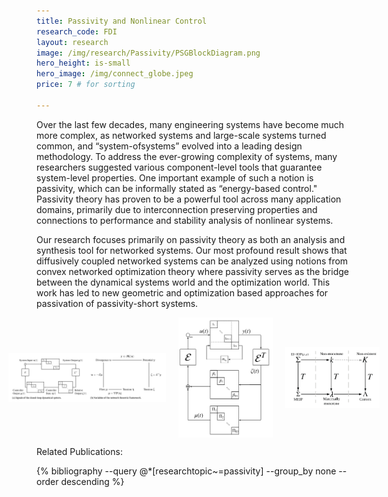 ```yaml
---
title: Passivity and Nonlinear Control
research_code: FDI
layout: research
image: /img/research/Passivity/PSGBlockDiagram.png
hero_height: is-small
hero_image: /img/connect_globe.jpeg  
price: 7 # for sorting 

---
```


Over the last few decades, many engineering systems
have become much more complex, as networked systems
and large-scale systems turned common, and “system-ofsystems” evolved into a leading design methodology. To
address the ever-growing complexity of systems, many
researchers suggested various component-level tools that guarantee system-level properties. One important example of such
a notion is passivity, which can be informally stated as
“energy-based control." Passivity theory has proven to be
a powerful tool across many application domains, primarily due to interconnection preserving properties and connections to performance and stability analysis of nonlinear systems.

Our research focuses primarily on passivity theory as both an analysis and synthesis tool for networked systems.  Our most profound result shows that diffusively coupled networked systems can be analyzed using notions from convex networked optimization theory where passivity serves as the bridge between the dynamical systems world and the optimization world.  This work has led to new geometric and optimization based approaches for passivation of passivity-short systems.  

<div style="display: flex; justify-content: center;">
  <img src="/img/research/Passivity/networkd_duality.png" alt="Diffusive Networks and Network Optimization" style="max-width: 50%; margin: 0 10px; object-fit: contain; max-height: 200px;">
  <img src="/img/research/Passivity/net_passivation.png" alt="Network Passivation" style="max-width: 30%; margin: 0 10px; object-fit: contain; max-height: 200px;">
  <img src="/img/research/Passivity/passivation.png" alt="Passivation, monotonicity, and convexity" style="max-width: 30%; margin: 0 10px; object-fit: contain; max-height: 200px;">
</div>



<p class="title is-4">Related Publications:</p>
{% bibliography --query @*[researchtopic~=passivity] --group_by none --order descending %}
